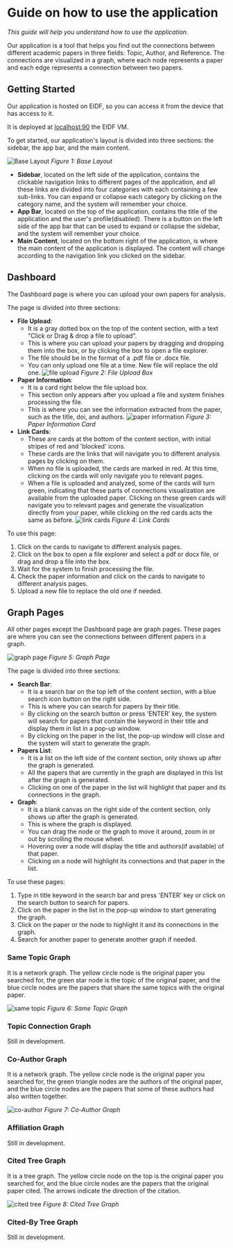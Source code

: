 # Guide on how to use the application

*This guide will help you understand how to use the application.*

Our application is a tool that helps you find out the connections between different academic papers in three fields: 
Topic, Author, and Reference. The connections are visualized in a graph, where each node represents a paper and each
edge represents a connection between two papers.

## Getting Started
Our application is hosted on EIDF, so you can access it from the device that has access to it.

It is deployed at [localhost:90](http://localhost:90) the EIDF VM.

To get started, our application's layout is divided into three sections: the sidebar, the app bar, and the main content.

![Base Layout](../Image/base_layout.png)
*Figure 1: Base Layout*

- **Sidebar**, located on the left side of the application, contains the clickable navigation links to different pages
of the application, and all these links are divided into four categories with each containing a few sub-links. You can 
expand or collapse each category by clicking on the category name, and the system will remember your choice.
- **App Bar**, located on the top of the application, contains the title of the application and the user's
profile(disabled). There is a button on the left side
of the app bar that can be used to expand or collapse the sidebar, and the system will remember your choice.
- **Main Content**, located on the bottom right of the application, is where the main content of the application is displayed. The content will change according to the navigation link you clicked on the sidebar.

## Dashboard
The Dashboard page is where you can upload your own papers for analysis.

The page is divided into three sections:
- **File Upload**: 
  - It is a gray dotted box on the top of the content section, with a text "Click or Drag & drop a file to upload".
  - This is where you can upload your papers by dragging and dropping them into the box, or by clicking the box to open
a file explorer.
  - The file should be in the format of a .pdf file or .docx file.
  - You can only upload one file at a time. New file will replace the old one.
    ![file upload](../Image/file_upload.png)
    *Figure 2: File Upload Box*
- **Paper Information**: 
  - It is a card right below the file upload box.
  - This section only appears after you upload a file and system finishes processing the file.
  - This is where you can see the information extracted from the paper, such as the title, doi, and authors.
    ![paper information](../Image/paper_information.png)
    *Figure 3: Paper Information Card*
- **Link Cards**: 
  - These are cards at the bottom of the content section, with initial stripes of red and 'blocked' icons.
  - These cards are the links that will navigate you to different analysis pages by clicking on them.
  - When no file is uploaded, the cards are marked in red. At this time, clicking on the cards will only navigate you
to relevant pages.
  - When a file is uploaded and analyzed, some of the cards will turn green, indicating that these parts of connections
visualization are available from the uploaded paper. Clicking on these green cards will navigate you to relevant
pages and generate the visualization directly from your paper, while clicking on the red cards acts the same as before.
    ![link cards](../Image/link_cards.png)
    *Figure 4: Link Cards*

To use this page:
1. Click on the cards to navigate to different analysis pages.
2. Click on the box to open a file explorer and select a pdf or docx file, or drag and drop a file into the box.
3. Wait for the system to finish processing the file.
4. Check the paper information and click on the cards to navigate to different analysis pages.
5. Upload a new file to replace the old one if needed.

## Graph Pages
All other pages except the Dashboard page are graph pages. These pages are where you can see the connections between
different papers in a graph.

![graph page](../Image/graph_page.png)
*Figure 5: Graph Page*

The page is divided into three sections:
- **Search Bar**: 
  - It is a search bar on the top left of the content section, with a blue search icon button on the right side.
  - This is where you can search for papers by their title.
  - By clicking on the search button or press 'ENTER' key, the system will search for papers that contain the keyword
in their title and display them in list in a pop-up window.
  - By clicking on the paper in the list, the pop-up window will close and the system will start to generate the graph.
- **Papers List**: 
  - It is a list on the left side of the content section, only shows up after the graph is generated. 
  - All the papers that are currently in the graph are displayed in this list after the graph is generated.
  - Clicking on one of the paper in the list will highlight that paper and its connections in the graph.
- **Graph**: 
  - It is a blank canvas on the right side of the content section, only shows up after the graph is generated.
  - This is where the graph is displayed.
  - You can drag the node or the graph to move it around, zoom in or out by scrolling the mouse wheel.
  - Hovering over a node will display the title and authors(if available) of that paper.
  - Clicking on a node will highlight its connections and that paper in the list.

To use these pages:
1. Type in title keyword in the search bar and press 'ENTER' key or click on the search button to search for papers.
2. Click on the paper in the list in the pop-up window to start generating the graph.
3. Click on the paper or the node to highlight it and its connections in the graph.
4. Search for another paper to generate another graph if needed.

### Same Topic Graph
It is a network graph. The yellow circle node is the original paper you searched for, the green star node is the topic
of the original paper, and the blue circle nodes are the papers that share the same topics with the original paper.

![same topic](../Image/same_topic.png)
*Figure 6: Same Topic Graph*

### Topic Connection Graph
Still in development.

### Co-Author Graph
It is a network graph. The yellow circle node is the original paper you searched for, the green triangle nodes are the
authors of the original paper, and the blue circle nodes are the papers that some of these authors had also written
together.

![co-author](../Image/co_author.png)
*Figure 7: Co-Author Graph*

### Affiliation Graph
Still in development.

### Cited Tree Graph
It is a tree graph. The yellow circle node on the top is the original paper you searched for, and the blue circle nodes
are the papers that the original paper cited. The arrows indicate the direction of the citation.

![cited tree](../Image/cited_tree.png)
*Figure 8: Cited Tree Graph*

### Cited-By Tree Graph
Still in development.


